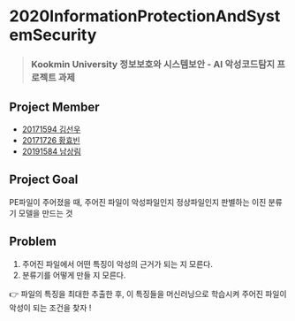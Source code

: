 # 2020InformationProtectionAndSystemSecurity
>### Kookmin University 정보보호와 시스템보안 - AI 악성코드탐지 프로젝트 과제 

## Project Member
- [20171594 김선우](https://github.com/sunwoopia)
- [20171726 황효빈](https://github.com/gyqls980)
- [20191584 남상림](https://github.com/NamSanglim)

## Project Goal
PE파일이 주어졌을 때, 주어진 파일이 악성파일인지 정상파일인지 판별하는 이진 분류기 모델을 만드는 것

## Problem
1. 주어진 파일에서 어떤 특징이 악성의 근거가 되는 지 모른다.
2. 분류기를 어떻게 만들 지 모른다.

👉 파일의 특징을 최대한 추출한 후, 이 특징들을 머신러닝으로 학습시켜 주어진 파일이 악성이 되는 조건을 찾자 !
